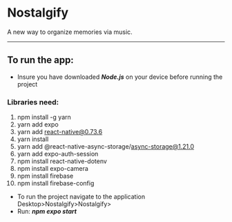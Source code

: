 # Nostalgify
A new way to organize memories via music.

***

## To run the app:

* Insure you have downloaded ***Node.js*** on your device before running the project

### Libraries need:

1) npm install -g yarn
2) yarn add expo
3) yarn add react-native@0.73.6
4) yarn install
5) yarn add @react-native-async-storage/async-storage@1.21.0
6) yarn add expo-auth-session
7) npm install react-native-dotenv
8) npm install expo-camera
9) npm install firebase
10) npm install firebase-config

* To run the project navigate to the application Desktop>Nostalgify>Nostalgify>
* Run: ***npm expo start***





